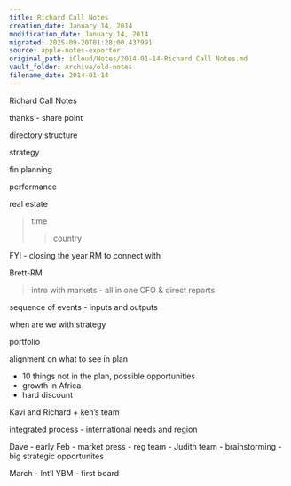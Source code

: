 ```yaml
---
title: Richard Call Notes
creation_date: January 14, 2014
modification_date: January 14, 2014
migrated: 2025-09-20T01:28:00.437991
source: apple-notes-exporter
original_path: iCloud/Notes/2014-01-14-Richard Call Notes.md
vault_folder: Archive/old-notes
filename_date: 2014-01-14
---
```



Richard Call Notes

thanks - share point

directory structure

strategy

fin planning

performance

real estate

> time
>> country

FYI - closing the year
RM to connect with 

Brett-RM
> intro with markets - all in one
> CFO & direct reports

sequence of events - inputs and outputs

when are we with strategy

portfolio

alignment on what to see in plan
- 10 things not in the plan, possible opportunities
- growth in Africa
- hard discount

Kavi and Richard + ken’s team

integrated process - international needs and region

Dave - early Feb - market press - reg team - Judith team - brainstorming - big strategic opportunites 

March - Int’l YBM - first board
